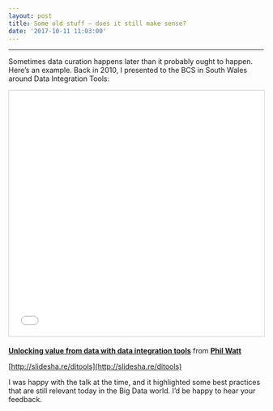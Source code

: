 ```yaml
---
layout: post
title: Some old stuff – does it still make sense?
date: '2017-10-11 11:03:00'
---
```


* * *

Sometimes data curation happens later than it probably ought to happen. Here’s an example. Back in 2010, I presented to the BCS in South Wales around Data Integration Tools:

<!--kg-card-begin: html--><iframe src="//www.slideshare.net/slideshow/embed_code/key/sc9q2URFHbnIDs" width="595" height="485" frameborder="0" marginwidth="0" marginheight="0" scrolling="no" style="border:1px solid #CCC; border-width:1px; margin-bottom:5px; max-width: 100%;" allowfullscreen> </iframe> 
  **[Unlocking value from data with data integration tools](//www.slideshare.net/PhilWatt/unlocking-value-from-data-with-data-integration-tools-v11-edited-for-web "Unlocking value from data with data integration tools")** from **[Phil Watt](https://www.slideshare.net/PhilWatt)** 
<!--kg-card-end: html-->

[http://slidesha.re/ditools](http://slidesha.re/ditools)

I was happy with the talk at the time, and it highlighted some best practices that are still relevant today in the Big Data world. I’d be happy to hear your feedback.

